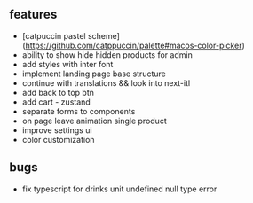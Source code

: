 ## features

- [catpuccin pastel scheme] (https://github.com/catppuccin/palette#macos-color-picker)
- ability to show hide hidden products for admin
- add styles with inter font
- implement landing page base structure
- continue with translations && look into next-itl
- add back to top btn
- add cart - zustand
- separate forms to components
- on page leave animation single product
- improve settings ui
- color customization

## bugs

- fix typescript for drinks unit undefined null type error
